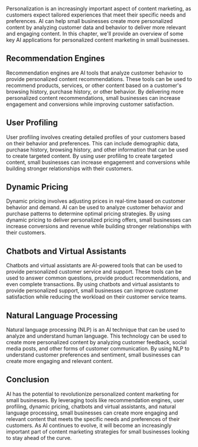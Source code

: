 

Personalization is an increasingly important aspect of content marketing, as customers expect tailored experiences that meet their specific needs and preferences. AI can help small businesses create more personalized content by analyzing customer data and behavior to deliver more relevant and engaging content. In this chapter, we'll provide an overview of some key AI applications for personalized content marketing in small businesses.

Recommendation Engines
----------------------

Recommendation engines are AI tools that analyze customer behavior to provide personalized content recommendations. These tools can be used to recommend products, services, or other content based on a customer's browsing history, purchase history, or other behavior. By delivering more personalized content recommendations, small businesses can increase engagement and conversions while improving customer satisfaction.

User Profiling
--------------

User profiling involves creating detailed profiles of your customers based on their behavior and preferences. This can include demographic data, purchase history, browsing history, and other information that can be used to create targeted content. By using user profiling to create targeted content, small businesses can increase engagement and conversions while building stronger relationships with their customers.

Dynamic Pricing
---------------

Dynamic pricing involves adjusting prices in real-time based on customer behavior and demand. AI can be used to analyze customer behavior and purchase patterns to determine optimal pricing strategies. By using dynamic pricing to deliver personalized pricing offers, small businesses can increase conversions and revenue while building stronger relationships with their customers.

Chatbots and Virtual Assistants
-------------------------------

Chatbots and virtual assistants are AI-powered tools that can be used to provide personalized customer service and support. These tools can be used to answer common questions, provide product recommendations, and even complete transactions. By using chatbots and virtual assistants to provide personalized support, small businesses can improve customer satisfaction while reducing the workload on their customer service teams.

Natural Language Processing
---------------------------

Natural language processing (NLP) is an AI technique that can be used to analyze and understand human language. This technology can be used to create more personalized content by analyzing customer feedback, social media posts, and other forms of customer communication. By using NLP to understand customer preferences and sentiment, small businesses can create more engaging and relevant content.

Conclusion
----------

AI has the potential to revolutionize personalized content marketing for small businesses. By leveraging tools like recommendation engines, user profiling, dynamic pricing, chatbots and virtual assistants, and natural language processing, small businesses can create more engaging and relevant content that meets the specific needs and preferences of their customers. As AI continues to evolve, it will become an increasingly important part of content marketing strategies for small businesses looking to stay ahead of the curve.
